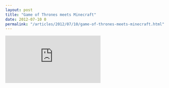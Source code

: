 ```yaml
---
layout: post
title: "Game of Thrones meets Minecraft"
date: 2012-07-10 0
permalink: "/articles/2012/07/10/game-of-thrones-meets-minecraft.html"
---
```


<iframe class="youtube" src="http://www.youtube.com/embed/w0gLX_Kn_S8" frameborder="0" allowfullscreen></iframe>
